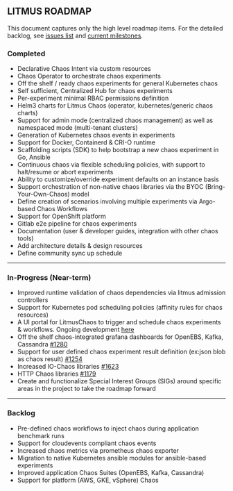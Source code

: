## LITMUS ROADMAP

This document captures only the high level roadmap items. For the detailed backlog, see [issues list](https://github.com/litmuschaos/litmus/issues) and [current milestones](https://github.com/litmuschaos/litmus/milestones). 

### Completed

-   Declarative Chaos Intent via custom resources
-   Chaos Operator to orchestrate chaos experiments
-   Off the shelf / ready chaos experiments for general Kubernetes chaos 
-   Self sufficient, Centralized Hub for chaos experiments
-   Per-experiment minimal RBAC permissions definition
-   Helm3 charts for Litmus Chaos (operator, kubernetes/generic chaos charts)
-   Support for admin mode (centralized chaos management) as well as namespaced mode (multi-tenant clusters)
-   Generation of Kubernetes chaos events in experiments
-   Support for Docker, Containerd & CRI-O runtime
-   Scaffolding scripts (SDK) to help bootstrap a new chaos experiment in Go, Ansible
-   Continuous chaos via flexible scheduling policies, with support to halt/resume or abort experiments
-   Ability to customize/override experiment defaults on an instance basis
-   Support orchestration of non-native chaos libraries via the BYOC (Bring-Your-Own-Chaos) model
-   Define creation of scenarios involving multiple experiments via Argo-based Chaos Workflows
-   Support for OpenShift platform 
-   Gitlab e2e pipeline for chaos experiments
-   Documentation (user & developer guides, integration with other chaos tools)
- 	Add architecture details & design resources 
-   Define community sync up schedule  

------

### In-Progress (Near-term) 

-   Improved runtime validation of chaos dependencies via litmus admission controllers
-   Support for Kubernetes pod scheduling policies (affinity rules for chaos resources)
-   A UI portal for LitmusChaos to trigger and schedule chaos experiments & workflows. Ongoing development [here](https://github.com/litmuschaos/litmus/tree/master/litmus-portal/)
-   Off the shelf chaos-integrated grafana dashboards for OpenEBS, Kafka, Cassandra [#1280](https://github.com/litmuschaos/litmus/issues/1280)
-   Support for user defined chaos experiment result definition (ex:json blob as chaos result) [#1254](https://github.com/litmuschaos/litmus/issues/1254)
-   Increased IO-Chaos libraries [#1623](https://github.com/litmuschaos/litmus/issues/1623)
-   HTTP Chaos libraries [#1179](https://github.com/litmuschaos/litmus/issues/1179)
-   Create and functionalize Special Interest Groups (SIGs) around specific areas in the project to take the roadmap forward

------

### Backlog

-   Pre-defined chaos workflows to inject chaos during application benchmark runs 
-   Support for cloudevents compliant chaos events
-   Increased chaos metrics via prometheus chaos exporter
-   Migration to native Kubernetes ansible modules for ansible-based experiments
-   Improved application Chaos Suites (OpenEBS, Kafka, Cassandra) 
-   Support for platform (AWS, GKE, vSphere) Chaos  
